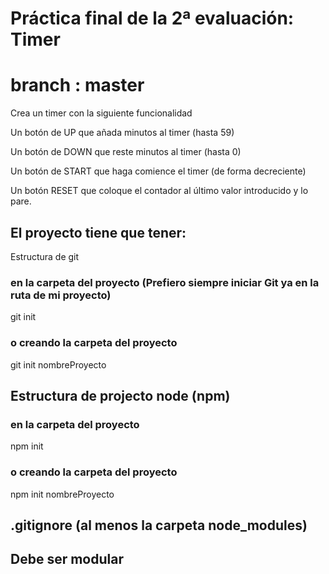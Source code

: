 # Práctica final de la 2ª evaluación: Timer
# branch : master

Crea un timer con la siguiente funcionalidad

Un botón de UP que añada minutos al timer (hasta 59)

Un botón de DOWN que reste minutos al timer (hasta 0)

Un botón de START que haga comience el timer (de forma decreciente)

Un botón RESET que coloque el contador al último valor introducido y lo pare.

## El proyecto tiene que tener:

Estructura de git

### en la carpeta del proyecto (Prefiero siempre iniciar Git ya en la ruta de mi proyecto)
git init

### o creando la carpeta del proyecto
git init nombreProyecto

## Estructura de projecto node (npm)

### en la carpeta del proyecto
npm init

### o creando la carpeta del proyecto
npm init nombreProyecto

## .gitignore (al menos la carpeta node_modules)

## Debe ser modular
